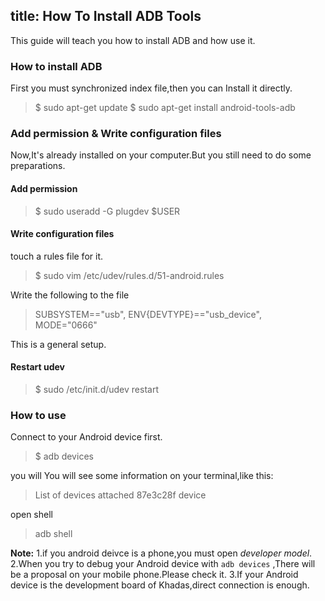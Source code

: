 title: How To Install ADB Tools
---

This guide will teach you how to install ADB and how use it.
### How to install ADB
First you must synchronized index file,then you can Install it directly.
>$ sudo apt-get update
>$ sudo apt-get install android-tools-adb

### Add permission & Write configuration files
Now,It's already installed on your computer.But you still need to do some preparations.
#### Add permission
> $ sudo  useradd -G plugdev $USER

#### Write configuration files
touch a rules file for it.
>$ sudo vim /etc/udev/rules.d/51-android.rules
 
Write the following to the file
>SUBSYSTEM=="usb", ENV{DEVTYPE}=="usb_device", MODE="0666"

This is a general setup.
#### Restart udev
>$ sudo /etc/init.d/udev restart

### How to use
Connect to your Android device first.
>$ adb devices

you will You will see some information on your terminal,like this:
> List of devices attached
87e3c28f        device

open shell
>adb shell

**Note:** 
1.if you android deivce is a phone,you must open *developer model*.
2.When you try to debug your Android device with  `adb devices` ,There will be a proposal on your mobile phone.Please check it.
3.If your Android device is the development board of Khadas,direct connection is enough.
